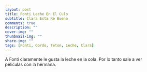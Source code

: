 ```yaml
---
layout: post
title: Fonti Leche En El Culo
subtitle: Clara Esta Re Buena
comments: true
description: ""
cover-img: ""
thumbnail-img: ""
share-img: ""
tags: [Fonti, Gordo, Teton, Leche, Clara]
---
```


A Fonti claramente le gusta la leche en la cola. Por lo tanto sale a ver peliculas con la hermana.
